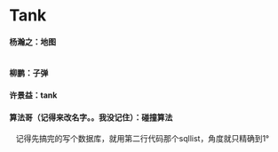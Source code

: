 # Tank<br>
#### 杨瀚之：地图<br> 
#### 柳鹏：子弹<br>
#### 许景益：tank<br>
#### 算法哥（记得来改名字。。我没记住）：碰撞算法  <br>
    记得先搞完的写个数据库，就用第二行代码那个sqllist，角度就只精确到1°
